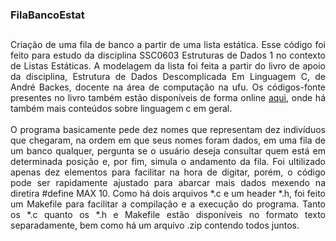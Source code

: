 ### FilaBancoEstat
##
<div align="justify" >
Criação de uma fila de banco a partir de uma lista estática. Esse código foi feito para estudo da disciplina SSC0603 Estruturas de Dados 1 no contexto de Listas Estáticas. A modelagem da lista foi feita a partir do livro de apoio da disciplina, Estrutura de Dados Descomplicada Em Linguagem C, de André Backes, docente na área de computação na ufu. Os códigos-fonte presentes no livro também estão disponíveis de forma online <a href="https://programacaodescomplicada.wordpress.com/complementar/" target="_blank">aqui</a>, onde há também mais conteúdos sobre linguagem c em geral.<br><br>
O programa basicamente pede dez nomes que representam dez indivíduos que chegaram, na ordem em que seus nomes foram dados, em uma fila de um banco qualquer, pergunta se o usuário deseja consultar quem está em determinada posição e, por fim, simula o andamento da fila. Foi ultilizado apenas dez elementos para facilitar na hora de digitar, porém, o código pode ser rapidamente ajustado para abarcar mais dados mexendo na diretira #define MAX 10. Como há dois arquivos *.c e um header *.h, foi feito um Makefile para facilitar a compilação e a execução do programa. Tanto os *.c quanto os *.h e Makefile estão disponíveis no formato texto separadamente, bem como há um arquivo .zip contendo todos juntos.
  </center>
